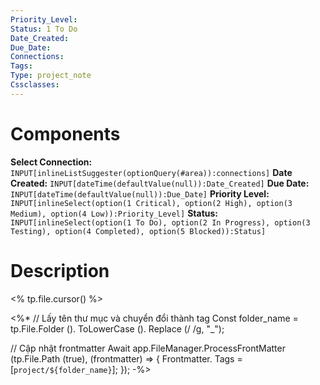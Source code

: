 ```yaml
---
Priority_Level: 
Status: 1 To Do
Date_Created: 
Due_Date: 
Connections: 
Tags: 
Type: project_note
Cssclasses: 
---
```

# Components
**Select Connection:** `INPUT[inlineListSuggester(optionQuery(#area)):connections]` 
**Date Created:** `INPUT[dateTime(defaultValue(null)):Date_Created]`
**Due Date:** `INPUT[dateTime(defaultValue(null)):Due_Date]`
**Priority Level:** `INPUT[inlineSelect(option(1 Critical), option(2 High), option(3 Medium), option(4 Low)):Priority_Level]`
**Status:** `INPUT[inlineSelect(option(1 To Do), option(2 In Progress), option(3 Testing), option(4 Completed), option(5 Blocked)):Status]`
# Description

<% tp.file.cursor() %>

<%* 
// Lấy tên thư mục và chuyển đổi thành tag
Const folder_name = tp.File.Folder (). ToLowerCase (). Replace (/ /g, "_");

// Cập nhật frontmatter
Await app.FileManager.ProcessFrontMatter (tp.File.Path (true), (frontmatter) => {
    Frontmatter. Tags = [`project/${folder_name}`];
});
-%>